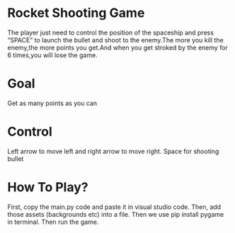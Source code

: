 # Rocket Shooting Game
The player just need to control the position of the spaceship and press “SPACE” to launch the bullet and shoot to the enemy.The more you kill the enemy,the more points you get.And when you get stroked by the enemy for 6 times,you will lose the game.

# Goal
Get as many points as you can

# Control
Left arrow to move left and right arrow to move right. Space for shooting bullet

# How To Play?
First, copy the main.py code and paste it in visual studio code. Then, add those assets (backgrounds etc) into a file. Then we use pip install pygame in terminal. Then run the game.

